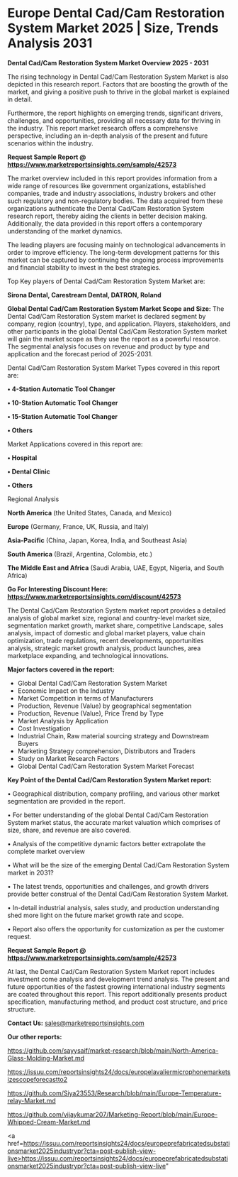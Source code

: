 # Europe Dental Cad/Cam Restoration System Market 2025 | Size, Trends Analysis 2031

<Strong> Dental Cad/Cam Restoration System Market Overview 2025 - 2031</strong>

The rising technology in Dental Cad/Cam Restoration System Market is also depicted in this research report. Factors that are boosting the growth of the market, and giving a positive push to thrive in the global market is explained in detail.

Furthermore, the report highlights on emerging trends, significant drivers, challenges, and opportunities, providing all necessary data for thriving in the industry. This report market research offers a comprehensive perspective, including an in-depth analysis of the present and future scenarios within the industry.

<strong>Request Sample Report @ <a href=https://www.marketreportsinsights.com/sample/42573>https://www.marketreportsinsights.com/sample/42573</a></strong>

The market overview included in this report provides information from a wide range of resources like government organizations, established companies, trade and industry associations, industry brokers and other such regulatory and non-regulatory bodies. The data acquired from these organizations authenticate the Dental Cad/Cam Restoration System research report, thereby aiding the clients in better decision making. Additionally, the data provided in this report offers a contemporary understanding of the market dynamics.

The leading players are focusing mainly on technological advancements in order to improve efficiency. The long-term development patterns for this market can be captured by continuing the ongoing process improvements and financial stability to invest in the best strategies.

Top Key players of Dental Cad/Cam Restoration System Market are:

<strong>Sirona Dental, Carestream Dental, DATRON, Roland</strong>

<strong><b>Global Dental Cad/Cam Restoration System Market Scope and Size:</b></strong>
The Dental Cad/Cam Restoration System market is declared segment by company, region (country), type, and application. Players, stakeholders, and other participants in the global Dental Cad/Cam Restoration System market will gain the market scope as they use the report as a powerful resource. The segmental analysis focuses on revenue and product by type and application and the forecast period of 2025-2031.

Dental Cad/Cam Restoration System Market Types covered in this report are:

<strong>•  4-Station Automatic Tool Changer

•  10-Station Automatic Tool Changer

•  15-Station Automatic Tool Changer

•  Others</strong>

Market Applications covered in this report are:

<strong>•  Hospital

•  Dental Clinic

•  Others</strong> 

Regional Analysis

<strong>North America</strong> (the United States, Canada, and Mexico)

<strong>Europe</strong> (Germany, France, UK, Russia, and Italy)

<strong>Asia-Pacific</strong> (China, Japan, Korea, India, and Southeast Asia)

<strong>South America</strong> (Brazil, Argentina, Colombia, etc.)

<strong>The Middle East and Africa</strong> (Saudi Arabia, UAE, Egypt, Nigeria, and South Africa)

<strong>Go For Interesting Discount Here: <a href=https://www.marketreportsinsights.com/discount/42573>https://www.marketreportsinsights.com/discount/42573</a></strong>

The Dental Cad/Cam Restoration System market report provides a detailed analysis of global market size, regional and country-level market size, segmentation market growth, market share, competitive Landscape, sales analysis, impact of domestic and global market players, value chain optimization, trade regulations, recent developments, opportunities analysis, strategic market growth analysis, product launches, area marketplace expanding, and technological innovations.

<strong><b>Major factors covered in the report:</b></strong>
<ul>
  <li>Global Dental Cad/Cam Restoration System Market </li>
  <li>Economic Impact on the Industry</li>
  <li>Market Competition in terms of Manufacturers</li>
  <li>Production, Revenue (Value) by geographical segmentation</li>
  <li>Production, Revenue (Value), Price Trend by Type</li>
  <li>Market Analysis by Application</li>
  <li>Cost Investigation</li>
  <li>Industrial Chain, Raw material sourcing strategy and Downstream Buyers</li>
  <li>Marketing Strategy comprehension, Distributors and Traders</li>
  <li>Study on Market Research Factors</li>
  <li>Global Dental Cad/Cam Restoration System Market Forecast</li>
</ul>

<strong><b>Key Point of the Dental Cad/Cam Restoration System Market report:</b></strong>

• Geographical distribution, company profiling, and various other market segmentation are provided in the report.

• For better understanding of the global Dental Cad/Cam Restoration System market status, the accurate market valuation which comprises of size, share, and revenue are also covered.

• Analysis of the competitive dynamic factors better extrapolate the complete market overview

• What will be the size of the emerging Dental Cad/Cam Restoration System market in 2031?

• The latest trends, opportunities and challenges, and growth drivers provide better construal of the Dental Cad/Cam Restoration System Market.

• In-detail industrial analysis, sales study, and production understanding shed more light on the future market growth rate and scope.

• Report also offers the opportunity for customization as per the customer request.

<strong>Request Sample Report @ <a href=https://www.marketreportsinsights.com/sample/42573>https://www.marketreportsinsights.com/sample/42573</a></strong>

At last, the Dental Cad/Cam Restoration System Market report includes investment come analysis and development trend analysis. The present and future opportunities of the fastest growing international industry segments are coated throughout this report. This report additionally presents product specification, manufacturing method, and product cost structure, and price structure.

<strong>Contact Us:</strong>
sales@marketreportsinsights.com

<strong>Our other reports:</strong>

<a href=https://github.com/sayysaif/market-research/blob/main/North-America-Glass-Molding-Market.md>https://github.com/sayysaif/market-research/blob/main/North-America-Glass-Molding-Market.md</a>

<a href=https://issuu.com/reportsinsights24/docs/europelavaliermicrophonemarketsizescopeforecastto2>https://issuu.com/reportsinsights24/docs/europelavaliermicrophonemarketsizescopeforecastto2</a>

<a href=https://github.com/Siya23553/Research/blob/main/Europe-Temperature-relay-Market.md>https://github.com/Siya23553/Research/blob/main/Europe-Temperature-relay-Market.md</a>

<a href=https://github.com/vijaykumar207/Marketing-Report/blob/main/Europe-Whipped-Cream-Market.md>https://github.com/vijaykumar207/Marketing-Report/blob/main/Europe-Whipped-Cream-Market.md</a>

<a href=https://issuu.com/reportsinsights24/docs/europeprefabricatedsubstationsmarket2025industrypr?cta=post-publish-view-live>https://issuu.com/reportsinsights24/docs/europeprefabricatedsubstationsmarket2025industrypr?cta=post-publish-view-live</a>"
